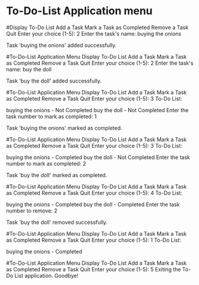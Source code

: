 # To-Do-List Application menu
#Display To-Do List
Add a Task
Mark a Task as Completed
Remove a Task
Quit Enter your choice (1-5): 2
Enter the task's name: buying the onions

Task 'buying the onions' added successfully.

#To-Do-List Application Menu
Display To-Do List
Add a Task
Mark a Task as Completed
Remove a Task
Quit Enter your choice (1-5): 2
Enter the task's name: buy the doll

Task 'buy the doll' added successfully.

#To-Do-List Application Menu
Display To-Do List
Add a Task
Mark a Task as Completed
Remove a Task
Quit Enter your choice (1-5): 3
To-Do List:

buying the onions - Not Completed
buy the doll - Not Completed
Enter the task number to mark as completed: 1

Task 'buying the onions' marked as completed.

#To-Do-List Application Menu
Display To-Do List
Add a Task
Mark a Task as Completed
Remove a Task
Quit Enter your choice (1-5): 3
To-Do List:

buying the onions - Completed
buy the doll - Not Completed
Enter the task number to mark as completed: 2

Task 'buy the doll' marked as completed.

#To-Do-List Application Menu
Display To-Do List
Add a Task
Mark a Task as Completed
Remove a Task
Quit Enter your choice (1-5): 4
To-Do List:

buying the onions - Completed
buy the doll - Completed
Enter the task number to remove: 2

Task 'buy the doll' removed successfully.

#To-Do-List Application Menu
Display To-Do List
Add a Task
Mark a Task as Completed
Remove a Task
Quit Enter your choice (1-5): 1
To-Do List:

buying the onions - Completed


#To-Do-List Application Menu
Display To-Do List
Add a Task
Mark a Task as Completed
Remove a Task
Quit Enter your choice (1-5): 5
Exiting the To-Do List application. Goodbye!
